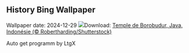 ## History Bing Wallpaper
Wallpaper date: 2024-12-29
![](https://www.bing.com/th?id=OHR.BorobudurBells_FR-FR9771454901_UHD.jpg&w=1000)Download: [Temple de Borobudur, Java, Indonésie (© Robertharding/Shutterstock)](https://www.bing.com/th?id=OHR.BorobudurBells_FR-FR9771454901_UHD.jpg)

Auto get programm by LtgX
